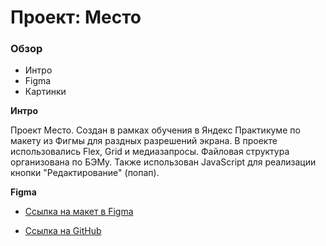 # Проект: Место

### Обзор
* Интро
* Figma
* Картинки

**Интро**

Проект Место.
Создан в рамках обучения в Яндекс Практикуме по макету из Фигмы для раздных разрешений экрана.
В проекте использовались Flex, Grid и медиазапросы. 
Файловая структура организована по БЭМу.
Также использован JavaScript для реализации кнопки "Редактирование" (попап).

**Figma**

* [Ссылка на макет в Figma](https://www.figma.com/file/2cn9N9jSkmxD84oJik7xL7/JavaScript.-Sprint-4?node-id=0%3A1)

* [Ссылка на GitHub ](https://sabinasikacheva.github.io/mesto/)
